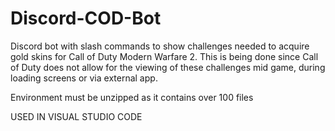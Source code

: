 # Discord-COD-Bot
Discord bot with slash commands to show challenges needed to acquire gold skins for Call of Duty Modern Warfare 2. This is being done since Call of Duty does not allow for the viewing of these challenges mid game, during loading screens or via external app.

Environment must be unzipped as it contains over 100 files

USED IN VISUAL STUDIO CODE
